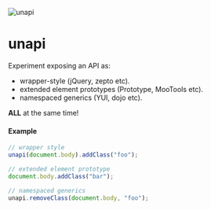 ![unapi](http://cdn.memegenerator.net/instances/400x/34267514.jpg)

unapi
=====

Experiment exposing an API as:

* wrapper-style (jQuery, zepto etc).
* extended element prototypes (Prototype, MooTools etc).
* namespaced generics (YUI, dojo etc).

**ALL** at the same time!

#### Example

```js
// wrapper style
unapi(document.body).addClass("foo");

// extended element prototype
document.body.addClass("bar");

// namespaced generics
unapi.removeClass(document.body, "foo");
```

